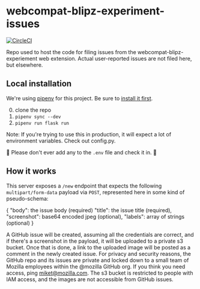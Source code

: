 # webcompat-blipz-experiment-issues

[![CircleCI](https://circleci.com/gh/mozilla/webcompat-blipz-experiment-issues.svg?style=svg&circle-token=85b98f657531c7f90e84082cd9220d1babf27fd6)](https://circleci.com/gh/mozilla/webcompat-blipz-experiment-issues)

Repo used to host the code for filing issues from the webcompat-blipz-experiement web extension. Actual user-reported issues are not filed here, but elsewhere.

## Local installation

We're using [pipenv](https://docs.pipenv.org/) for this project. Be sure to [install it first](https://docs.pipenv.org/#install-pipenv-today).

0. clone the repo
1. `pipenv sync --dev`
2. `pipenv run flask run`

Note: If you're trying to use this in production, it will expect a lot of environment variables. Check out config.py.

🚨 Please don't ever add any to the `.env` file and check it in. 🚨

## How it works

This server exposes a `/new` endpoint that expects the following `multipart/form-data` payload via `POST`, represented here in some kind of pseudo-schema:

{
  "body": the issue body (required)
  "title": the issue title (required),
  "screenshot": base64 encoded jpeg (optional),
  "labels": array of strings (optional)
}

A GitHub issue will be created, assuming all the credentials are correct, and if there's a screenshot in the payload, it will be uploaded to a private s3 bucket. Once that is done, a link to the uploaded image will be posted as a comment in the newly created issue. For privacy and security reasons, the GitHub repo and its issues are private and locked down to a small team of Mozilla employees within the @mozilla GitHub org. If you think you need access, ping miket@mozilla.com. The s3 bucket is restricted to people with IAM access, and the images are not accessible from GitHub issues.
